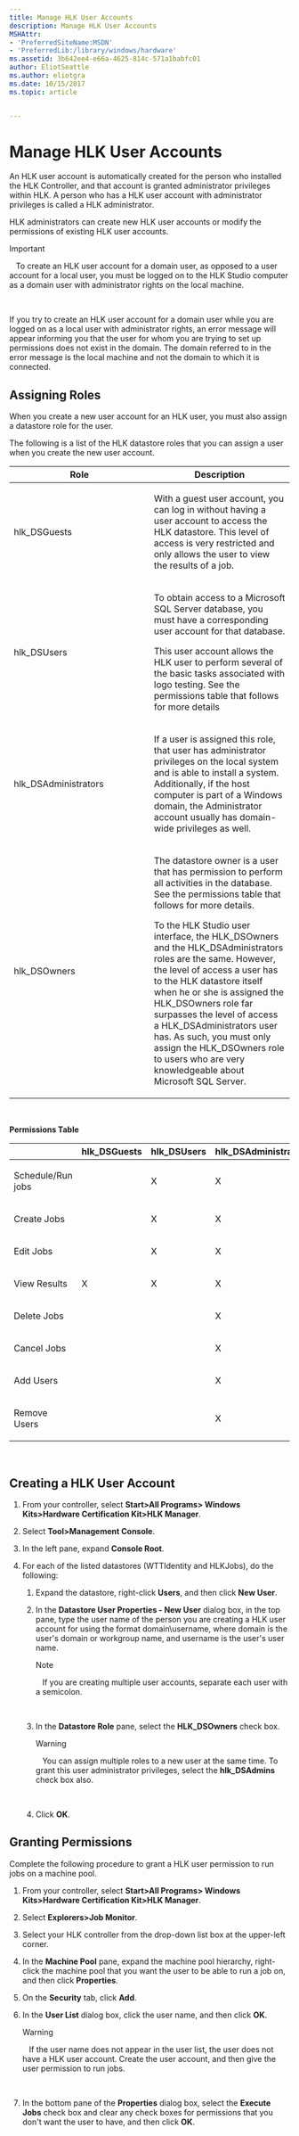 ```yaml
---
title: Manage HLK User Accounts
description: Manage HLK User Accounts
MSHAttr:
- 'PreferredSiteName:MSDN'
- 'PreferredLib:/library/windows/hardware'
ms.assetid: 3b642ee4-e66a-4625-814c-571a1babfc01
author: EliotSeattle
ms.author: eliotgra
ms.date: 10/15/2017
ms.topic: article


---
```


# Manage HLK User Accounts


An HLK user account is automatically created for the person who installed the HLK Controller, and that account is granted administrator privileges within HLK. A person who has a HLK user account with administrator privileges is called a HLK administrator.

HLK administrators can create new HLK user accounts or modify the permissions of existing HLK user accounts.

>[!IMPORTANT]
>  
To create an HLK user account for a domain user, as opposed to a user account for a local user, you must be logged on to the HLK Studio computer as a domain user with administrator rights on the local machine.

 

If you try to create an HLK user account for a domain user while you are logged on as a local user with administrator rights, an error message will appear informing you that the user for whom you are trying to set up permissions does not exist in the domain. The domain referred to in the error message is the local machine and not the domain to which it is connected.

## <span id="Assigning_Roles"></span><span id="assigning_roles"></span><span id="ASSIGNING_ROLES"></span>Assigning Roles


When you create a new user account for an HLK user, you must also assign a datastore role for the user.

The following is a list of the HLK datastore roles that you can assign a user when you create the new user account.

<table>
<colgroup>
<col width="50%" />
<col width="50%" />
</colgroup>
<thead>
<tr class="header">
<th>Role</th>
<th>Description</th>
</tr>
</thead>
<tbody>
<tr class="odd">
<td><p>hlk_DSGuests</p></td>
<td><p>With a guest user account, you can log in without having a user account to access the HLK datastore. This level of access is very restricted and only allows the user to view the results of a job.</p></td>
</tr>
<tr class="even">
<td><p>hlk_DSUsers</p></td>
<td><p>To obtain access to a Microsoft SQL Server database, you must have a corresponding user account for that database.</p>
<p>This user account allows the HLK user to perform several of the basic tasks associated with logo testing. See the permissions table that follows for more details</p></td>
</tr>
<tr class="odd">
<td><p>hlk_DSAdministrators</p></td>
<td><p>If a user is assigned this role, that user has administrator privileges on the local system and is able to install a system. Additionally, if the host computer is part of a Windows domain, the Administrator account usually has domain-wide privileges as well.</p></td>
</tr>
<tr class="even">
<td><p>hlk_DSOwners</p></td>
<td><p>The datastore owner is a user that has permission to perform all activities in the database. See the permissions table that follows for more details.</p>
<p>To the HLK Studio user interface, the HLK_DSOwners and the HLK_DSAdministrators roles are the same. However, the level of access a user has to the HLK datastore itself when he or she is assigned the HLK_DSOwners role far surpasses the level of access a HLK_DSAdministrators user has. As such, you must only assign the HLK_DSOwners role to users who are very knowledgeable about Microsoft SQL Server.</p></td>
</tr>
</tbody>
</table>

 

**Permissions Table**

<table>
<colgroup>
<col width="20%" />
<col width="20%" />
<col width="20%" />
<col width="20%" />
<col width="20%" />
</colgroup>
<thead>
<tr class="header">
<th></th>
<th>hlk_DSGuests</th>
<th>hlk_DSUsers</th>
<th>hlk_DSAdministrators</th>
<th>hlk_DSOwners</th>
</tr>
</thead>
<tbody>
<tr class="odd">
<td><p>Schedule/Run jobs</p></td>
<td><p></p></td>
<td><p>X</p></td>
<td><p>X</p></td>
<td><p>X</p></td>
</tr>
<tr class="even">
<td><p>Create Jobs</p></td>
<td><p></p></td>
<td><p>X</p></td>
<td><p>X</p></td>
<td><p>X</p></td>
</tr>
<tr class="odd">
<td><p>Edit Jobs</p></td>
<td><p></p></td>
<td><p>X</p></td>
<td><p>X</p></td>
<td><p>X</p></td>
</tr>
<tr class="even">
<td><p>View Results</p></td>
<td><p>X</p></td>
<td><p>X</p></td>
<td><p>X</p></td>
<td><p>X</p></td>
</tr>
<tr class="odd">
<td><p>Delete Jobs</p></td>
<td><p></p></td>
<td><p></p></td>
<td><p>X</p></td>
<td><p>X</p></td>
</tr>
<tr class="even">
<td><p>Cancel Jobs</p></td>
<td><p></p></td>
<td><p></p></td>
<td><p>X</p></td>
<td><p>X</p></td>
</tr>
<tr class="odd">
<td><p>Add Users</p></td>
<td><p></p></td>
<td><p></p></td>
<td><p>X</p></td>
<td><p>X</p></td>
</tr>
<tr class="even">
<td><p>Remove Users</p></td>
<td><p></p></td>
<td><p></p></td>
<td><p>X</p></td>
<td><p>X</p></td>
</tr>
</tbody>
</table>

 

## <span id="Creating_a_HLK_User_Account"></span><span id="creating_a_hlk_user_account"></span><span id="CREATING_A_HLK_USER_ACCOUNT"></span>Creating a HLK User Account


1.  From your controller, select **Start&gt;All Programs&gt; Windows Kits&gt;Hardware Certification Kit&gt;HLK Manager**.

2.  Select **Tool&gt;Management Console**.

3.  In the left pane, expand **Console Root**.

4.  For each of the listed datastores (WTTIdentity and HLKJobs), do the following:

    1.  Expand the datastore, right-click **Users**, and then click **New User**.

    2.  In the **Datastore User Properties - New User** dialog box, in the top pane, type the user name of the person you are creating a HLK user account for using the format domain\\username, where domain is the user's domain or workgroup name, and username is the user's user name.

        >[!NOTE]
        >  
        If you are creating multiple user accounts, separate each user with a semicolon.

         

    3.  In the **Datastore Role** pane, select the **HLK\_DSOwners** check box.

        >[!WARNING]
        >  
        You can assign multiple roles to a new user at the same time. To grant this user administrator privileges, select the **hlk\_DSAdmins** check box also.

         

    4.  Click **OK**.

## <span id="Granting_Permissions"></span><span id="granting_permissions"></span><span id="GRANTING_PERMISSIONS"></span>Granting Permissions


Complete the following procedure to grant a HLK user permission to run jobs on a machine pool.

1.  From your controller, select **Start&gt;All Programs&gt; Windows Kits&gt;Hardware Certification Kit&gt;HLK Manager**.

2.  Select **Explorers&gt;Job Monitor**.

3.  Select your HLK controller from the drop-down list box at the upper-left corner.

4.  In the **Machine Pool** pane, expand the machine pool hierarchy, right-click the machine pool that you want the user to be able to run a job on, and then click **Properties**.

5.  On the **Security** tab, click **Add**.

6.  In the **User List** dialog box, click the user name, and then click **OK**.

    >[!WARNING]
    >  
    If the user name does not appear in the user list, the user does not have a HLK user account. Create the user account, and then give the user permission to run jobs.

     

7.  In the bottom pane of the **Properties** dialog box, select the **Execute Jobs** check box and clear any check boxes for permissions that you don't want the user to have, and then click **OK**.

 

 







